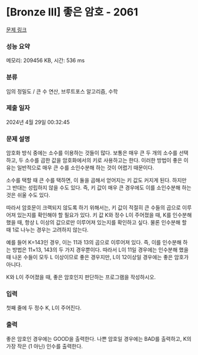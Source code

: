 # [Bronze III] 좋은 암호 - 2061 

[문제 링크](https://www.acmicpc.net/problem/2061) 

### 성능 요약

메모리: 209456 KB, 시간: 536 ms

### 분류

임의 정밀도 / 큰 수 연산, 브루트포스 알고리즘, 수학

### 제출 일자

2024년 4월 29일 00:32:45

### 문제 설명

<p>암호화 방식 중에는 소수를 이용하는 것들이 많다. 보통은 매우 큰 두 개의 소수를 선택하고, 두 소수를 곱한 값을 암호화에서의 키로 사용하고는 한다. 이러한 방법이 좋은 이유는 일반적으로 매우 큰 수를 소인수분해 하는 것이 어렵기 때문이다.</p>

<p>소수를 택할 때 큰 수를 택하면, 이 둘을 곱해서 얻어지는 키 값도 커지게 된다. 하지만 그 반대는 성립하지 않을 수도 있다. 즉, 키 값이 매우 큰 경우에도 이를 소인수분해 하는 것은 쉬울 수도 있다.</p>

<p>따라서 암호문이 크랙되지 않도록 하기 위해서는, 키 값이 적절히 큰 수들의 곱으로 이루어져 있는지를 확인해야 할 필요가 있다. 키 값 K와 정수 L이 주어졌을 때, K를 인수분해 했을 때, 항상 L 이상의 값으로만 이루어져 있는지를 확인하고 싶다. 물론 인수분해 할 때 1로 나누는 경우는 고려하지 않는다.</p>

<p>예를 들어 K=143인 경우, 이는 11과 13의 곱으로 이루어져 있다. 즉, 이를 인수분해 하는 방법은 11×13, 143의 두 가지 경우뿐이다. 따라서 L이 11일 경우에는 인수분해 했을 때 나온 수들이 모두 L 이상이므로 좋은 경우지만, L이 12이상일 경우에는 좋은 암호가 아니다.</p>

<p>K와 L이 주어졌을 때, 좋은 암호인지 판단하는 프로그램을 작성하시오.</p>

### 입력 

 <p>첫째 줄에 두 정수 K, L이 주어진다.</p>

### 출력 

 <p>좋은 암호인 경우에는 GOOD을 출력한다. 나쁜 암호일 경우에는 BAD를 출력하고, K의 가장 작은 (1 아닌) 인수를 출력한다.</p>

